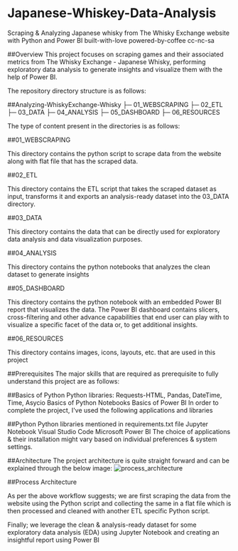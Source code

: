 # Japanese-Whiskey-Data-Analysis
Scraping & Analyzing Japanese whisky from The Whisky Exchange website with Python and Power BI
built-with-love powered-by-coffee cc-nc-sa


##Overview
This project focuses on scraping games and their associated metrics from The Whisky Exchange - Japanese Whisky, performing exploratory data analysis to generate insights and visualize them with the help of Power BI.

The repository directory structure is as follows:

##Analyzing-WhiskyExchange-Whisky
├─ 01_WEBSCRAPING
├─ 02_ETL
├─ 03_DATA
├─ 04_ANALYSIS
├─ 05_DASHBOARD
├─ 06_RESOURCES

The type of content present in the directories is as follows:

##01_WEBSCRAPING

This directory contains the python script to scrape data from the website along with flat file that has the scraped data.

##02_ETL

This directory contains the ETL script that takes the scraped dataset as input, transforms it and exports an analysis-ready dataset into the 03_DATA directory.

##03_DATA

This directory contains the data that can be directly used for exploratory data analysis and data visualization purposes.

##04_ANALYSIS

This directory contains the python notebooks that analyzes the clean dataset to generate insights

##05_DASHBOARD

This directory contains the python notebook with an embedded Power BI report that visualizes the data. The Power BI dashboard contains slicers, cross-filtering and other advance capabilities that end user can play with to visualize a specific facet of the data or, to get additional insights.

##06_RESOURCES

This directory contains images, icons, layouts, etc. that are used in this project

##Prerequisites
The major skills that are required as prerequisite to fully understand this project are as follows:

##Basics of Python
Python libraries: Requests-HTML, Pandas, DateTime, Time, Asycio
Basics of Python Notebooks
Basics of Power BI
In order to complete the project, I've used the following applications and libraries

##Python
Python libraries mentioned in requirements.txt file
Jupyter Notebook
Visual Studio Code
Microsoft Power BI
The choice of applications & their installation might vary based on individual preferences & system settings.

##Architecture
The project architecture is quite straight forward and can be explained through the below image:
![process_architecture](https://user-images.githubusercontent.com/106774987/228339900-83d6fddd-9968-4734-ad54-2e886c576e34.png)


##Process Architecture

As per the above workflow suggests; we are first scraping the data from the website using the Python script and collecting the same in a flat file which is then processed and cleaned with another ETL specific Python script.

Finally; we leverage the clean & analysis-ready dataset for some exploratory data analysis (EDA) using Jupyter Notebook and creating an insightful report using Power BI
